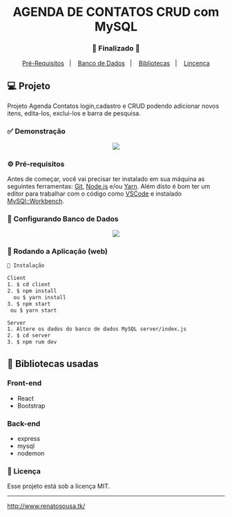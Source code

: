 <h1 align="center">
    AGENDA DE CONTATOS CRUD com MySQL
</h1>
<h3 align="center"> 
  🚧  Finalizado  🚧
</h3>

<p align="center">
  <a href="#-pré-requisitos">Pré-Requisitos</a>&nbsp;&nbsp;&nbsp;|&nbsp;&nbsp;&nbsp;
  <a href="#-configurando-banco-de-dados">Banco de Dados</a>&nbsp;&nbsp;&nbsp;|&nbsp;&nbsp;&nbsp;
  <a href="#-bibliotecas-usadas">Bibliotecas</a>&nbsp;&nbsp;&nbsp;|&nbsp;&nbsp;&nbsp;
  <a href="#-licença">Lincença</a>
</p>

## 💻 Projeto

Projeto Agenda Contatos login,cadastro e CRUD podendo adicionar novos itens, edita-los, exclui-los e barra de pesquisa.


  
 ### ✅ Demonstração
 <p align="center">
  <img src="Client/src/Assets/to_readme/Login-CRUD.gif"> 
</p>


### ⚙ Pré-requisitos

Antes de começar, você vai precisar ter instalado em sua máquina as seguintes ferramentas:
[Git](https://git-scm.com), [Node.js](https://nodejs.org/en/) e/ou [Yarn](https://yarnpkg.com/). 
Além disto é bom ter um editor para trabalhar com o código como [VSCode](https://code.visualstudio.com/) e 
instalado [MySQl::Workbench](https://www.mysql.com/products/workbench/).


### 🔧 Configurando Banco de Dados
 <p align="center">
  <img src="Client/src/Assets/to_readme/banco.gif" >
</p>



### 📗 Rodando a Aplicação (web)

```bash
📗 Instalação

Client
1. $ cd client
2. $ npm install 
  ou $ yarn install
3. $ npm start 
 ou $ yarn start

Server
1. Altere os dados do banco de dados MySQL server/index.js
2. $ cd server
3. $ npm rum dev
```

## 🚀 Bibliotecas usadas

### Front-end
* React
* Bootstrap

### Back-end
* express
* mysql
* nodemon

### 📝 Licença

Esse projeto está sob a licença MIT.

<hr/>

http://www.renatosousa.tk/
